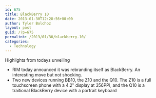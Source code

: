 ```yaml
---
id: 675
title: BlackBerry 10
date: 2013-01-30T12:28:56+00:00
author: Tyler Bolchoz
layout: post
guid: /?p=675
permalink: /2013/01/30/blackberry-10/
categories:
  - Technology
---
```

Highlights from todays unveiling

  * RIM today announced it was rebranding itself as BlackBerry. An interesting move but not shocking.
  * Two new devices running BB10, the Z10 and the Q10. The Z10 is a full touchscreen phone with a 4.2&#8243; display at 356PPI, and the Q10 is a traitional BlackBerry device with a portrait keyboard
